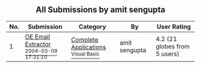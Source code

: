 ﻿<div align="center">

## All Submissions by amit sengupta

</div>

No.  | Submission | Category | By   | User Rating
---- | ---------- | -------- | ---- | -----------
1 | [OE Email Extractor<br /><sup>2004-03-09 17:31:10</sup>](https://github.com/Planet-Source-Code/amit-sengupta-oe-email-extractor__1-52477) | [Complete Applications<br /><sup>Visual Basic</sup>](../ByCategory/complete-applications__1-27.md) | amit sengupta | 4.2 (21 globes from 5 users)
